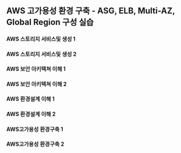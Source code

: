 ## AWS 고가용성 환경 구축 - ASG, ELB, Multi-AZ, Global Region 구성 실습


#### AWS 스토리지 서비스및 생성 1
#### AWS 스토리지 서비스및 생성 2
#### AWS 보안 아키텍쳐 이해 1
#### AWS 보안 아키텍쳐 이해 2
#### AWS 환경설계 이해 1
#### AWS 환경설계 이해 2
#### AWS고가용성 환경구축 1
#### AWS고가용성 환경구축 2